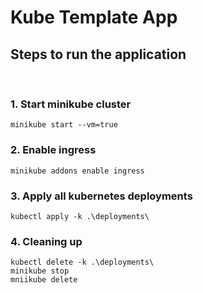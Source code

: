 # Kube Template App

## Steps to run the application
<br />

### 1. Start minikube cluster
```
minikube start --vm=true
```
### 2. Enable ingress
```
minikube addons enable ingress
```
### 3. Apply all kubernetes deployments
```
kubectl apply -k .\deployments\
```
### 4. Cleaning up
```
kubectl delete -k .\deployments\
minikube stop
mniikube delete
```